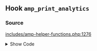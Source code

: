 ## Hook `amp_print_analytics`

### Source

[includes/amp-helper-functions.php:1276](https://github.com/ampproject/amp-wp/blob/develop/includes/amp-helper-functions.php#L1276)

<details>
<summary>Show Code</summary>

```php
do_action( 'amp_print_analytics', $analytics_entries );
```

</details>
